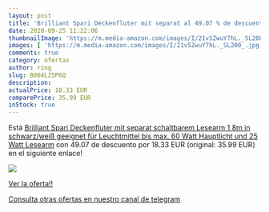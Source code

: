 ```yaml
---
layout: post
title: 'Brilliant Spari Deckenfluter mit separat al 49.07 % de descuento'
date: 2020-09-25 11:22:06
thumbnailImage: 'https://m.media-amazon.com/images/I/21v5ZwuY7hL._SL200_.jpg'
images: [ 'https://m.media-amazon.com/images/I/21v5ZwuY7hL._SL200_.jpg' ]
comments: true
category: ofertas
author: ring
slug: B004LZSP6Q
description:
actualPrice: 18.33 EUR
comparePrice: 35.99 EUR
inStock: true
---
```


Está [Brilliant Spari Deckenfluter mit separat schaltbarem Lesearm  1 8m in schwarz/weiß  geeignet für Leuchtmittel bis max. 60 Watt Hauptlicht und 25 Watt Lesearm](https://www.amazon.com/dp/B004LZSP6Q/?tag=redken08-20) con 49.07 de descuento por 18.33 EUR (original: 35.99 EUR) en el siguiente enlace!

[![](https://m.media-amazon.com/images/I/21v5ZwuY7hL._SL200_.jpg)](https://www.amazon.com/dp/B004LZSP6Q/?tag=redken08-20)

[Ver la oferta!!](https://www.amazon.com/dp/B004LZSP6Q/?tag=redken08-20)

[Consulta otras ofertas en nuestro canal de telegram](https://t.me/s/ofertas25)
